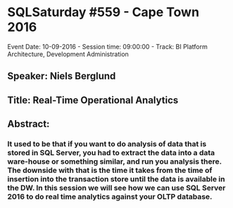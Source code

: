 # SQLSaturday #559 - Cape Town 2016
Event Date: 10-09-2016 - Session time: 09:00:00 - Track: BI Platform Architecture, Development  Administration
## Speaker: Niels Berglund
## Title: Real-Time Operational Analytics
## Abstract:
### It used to be that if you want to do analysis of data that is stored in SQL Server, you had to extract the data into a data ware-house or something similar, and run you analysis there. The downside with that is the time it takes from the time of insertion into the transaction store until the data is available in the DW. In this session we will see how we can use SQL Server 2016 to do real time analytics against your OLTP database.
